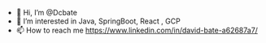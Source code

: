 - 👋 Hi, I’m @Dcbate
- 👀 I’m interested in Java, SpringBoot, React , GCP 
- 📫 How to reach me https://www.linkedin.com/in/david-bate-a62687a7/

<!---
Dcbate/Dcbate is a ✨ special ✨ repository because its `README.md` (this file) appears on your GitHub profile.
You can click the Preview link to take a look at your changes.
--->
